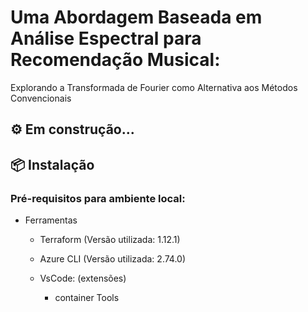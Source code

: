 # Uma Abordagem Baseada em Análise Espectral para Recomendação Musical: 
Explorando a Transformada de Fourier como Alternativa aos Métodos Convencionais

## ⚙️ Em construção...

## 📦 Instalação

### Pré-requisitos para ambiente local:

- Ferramentas
    - Terraform (Versão utilizada: 1.12.1)

    - Azure CLI (Versão utilizada: 2.74.0)

    - VsCode: (extensões)
        - container Tools


